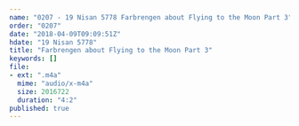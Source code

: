 ```yaml
---
name: "0207 - 19 Nisan 5778 Farbrengen about Flying to the Moon Part 3"
order: "0207"
date: "2018-04-09T09:09:51Z"
hdate: "19 Nisan 5778"
title: "Farbrengen about Flying to the Moon Part 3"
keywords: []
file:
- ext: ".m4a"
  mime: "audio/x-m4a"
  size: 2016722
  duration: "4:2"
published: true
---
```


